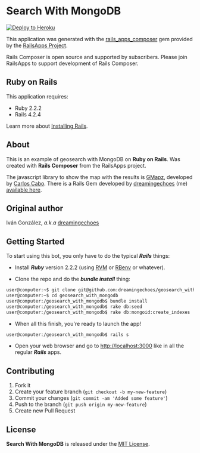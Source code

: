 Search With MongoDB
================

[![Deploy to Heroku](https://www.herokucdn.com/deploy/button.png)](https://heroku.com/deploy)

This application was generated with the [rails_apps_composer](https://github.com/RailsApps/rails_apps_composer) gem
provided by the [RailsApps Project](http://railsapps.github.io/).

Rails Composer is open source and supported by subscribers. Please join RailsApps to support development of Rails Composer.

Ruby on Rails
-------------

This application requires:

- Ruby 2.2.2
- Rails 4.2.4

Learn more about [Installing Rails](http://railsapps.github.io/installing-rails.html).

About
-----

This is an example of geosearch with MongoDB on **Ruby on Rails**. Was created with **Rails Composer** from the RailsApps project.

The javascript library to show the map with the results is [GMapz](https://github.com/carloscabo/gmapz),
developed by [Carlos Cabo](https://github.com/carloscabo). There is a Rails Gem developed by [dreamingechoes](https://github.com/dreamingechoes) (me) [available here](https://rubygems.org/gems/gmapz_rails).


Original author
---------------

Iván González, *a.k.a* [dreamingechoes](https://github.com/dreamingechoes)

Getting Started
---------------

To start using this bot, you only have to do the typical ***Rails*** things:

* Install ***Ruby*** version 2.2.2 (using [RVM](https://github.com/rvm/rvm) or [RBenv](https://github.com/sstephenson/rbenv) or whatever).

* Clone the repo and do the ***bundle install*** thing:

```sh
user@computer:~$ git clone git@github.com:dreamingechoes/geosearch_with_mongodb.git
user@computer:~$ cd geosearch_with_mongodb
user@computer:/geosearch_with_mongodb$ bundle install
user@computer:/geosearch_with_mongodb$ rake db:seed
user@computer:/geosearch_with_mongodb$ rake db:mongoid:create_indexes
```

* When all this finish, you're ready to launch the app!

```sh
user@computer:/geosearch_with_mongodb$ rails s
```

* Open your web browser and go to [http://localhost:3000](http://localhost:3000) like in all the regular ***Rails*** apps.

Contributing
------------

1. Fork it
2. Create your feature branch (`git checkout -b my-new-feature`)
3. Commit your changes (`git commit -am 'Added some feature'`)
4. Push to the branch (`git push origin my-new-feature`)
5. Create new Pull Request

License
-------

**Search With MongoDB** is released under the [MIT License](http://www.opensource.org/licenses/MIT).
